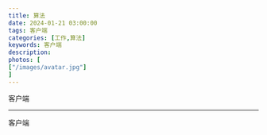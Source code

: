 ```yaml
---
title: 算法
date: 2024-01-21 03:00:00
tags: 客户端
categories: [工作,算法]
keywords: 客户端
description: 
photos: [
["/images/avatar.jpg"]
]
---
```


客户端

---

客户端